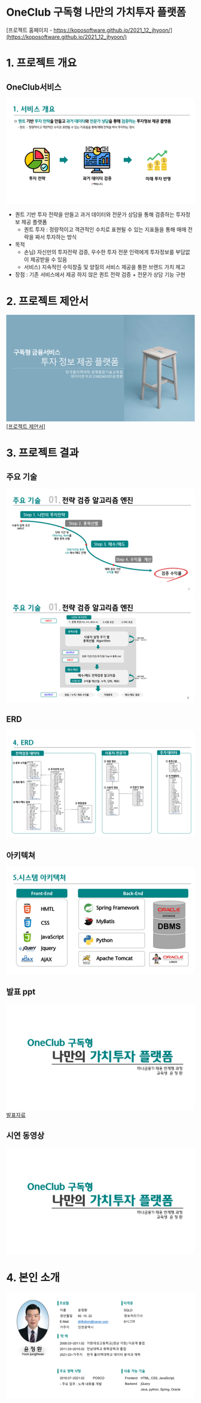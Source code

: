 # OneClub 구독형 나만의 가치투자 플랫폼

[프로젝트 홈페이지 - https://koposoftware.github.io/2021_12_jhyoon/](https://koposoftware.github.io/2021_12_jhyoon/)

# 1. 프로젝트 개요

  ## OneClub서비스
   <img src="./개요.png"/><br>
  * 퀀트 기반 투자 전략을 만들고 과거 데이터와 전문가 상담을 통해 검증하는 투자정보 제공 플랫폼
     - 퀀트 투자 : 정량적이고 객관적인 수치로 표현될 수 있는 지표들을 통해 매매 전략을 짜서 투자하는 방식
  * 목적
     - 손님) 자신만의 투자전략 검증, 우수한 투자 전문 인력에게 투자정보를 부담없이 제공받을 수 있음
     - 서비스) 지속적인 수익창출 및 양질의 서비스 제공을 통한 브랜드 가치 제고
  * 장점 : 기존 서비스에서 제공 하지 않은 퀀트 전략 검증 + 전문가 상담 기능 구현
  

# 2. 프로젝트 제안서
   <img src="./제안서.png"/><br>
   <a href="project-git.pptx">[프로젝트 제안서]</a><br>


# 3. 프로젝트 결과
  ## 주요 기술
  <img src="./tech1.png"/><br>
  <img src="./tech2.png"/><br>
  ## ERD
  <img src="./erd.png"/><br>
  ## 아키텍쳐
  <img src="./architecture.png"/><br>
 ## 발표 ppt 
   <img src="./최종.png"/><br>
   <a href="프로젝트 최종 보고서.pptx">발표자료</a>

## 시연 동영상 
<a target="_blank" rel="noopener noreferrer" href="https://youtu.be/SJPJ6cgxPUE">
  <img src="./최종.png" style="width:800px;">
</a><br>
   

# 4. 본인 소개
<img src="./profile.png" style="width:800px;">
